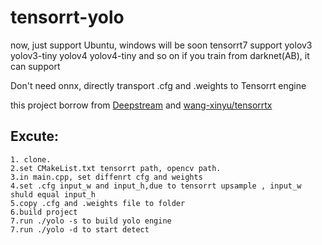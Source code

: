 # tensorrt-yolo
now, just support Ubuntu, windows will be soon
tensorrt7 support yolov3 yolov3-tiny yolov4 yolov4-tiny and so on if you train from darknet(AB), it can support

Don't need onnx, directly transport .cfg and .weights to Tensorrt engine

this project borrow from [Deepstream](https://github.com/NVIDIA-AI-IOT/deepstream_reference_apps/tree/restructure) and [wang-xinyu/tensorrtx](https://github.com/wang-xinyu/tensorrtx)

## Excute:
```
1. clone.
2.set CMakeList.txt tensorrt path, opencv path.
3.in main.cpp, set diffenrt cfg and weights
4.set .cfg input_w and input_h,due to tensorrt upsample , input_w shuld equal input_h
5.copy .cfg and .weights file to folder 
6.build project
7.run ./yolo -s to build yolo engine
7.run ./yolo -d to start detect
